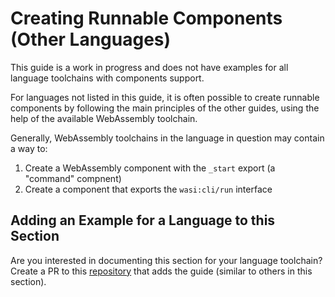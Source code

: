 # Creating Runnable Components (Other Languages)

This guide is a work in progress and does not have examples for all language toolchains with components support.

For languages not listed in this guide, it is often possible to create runnable components by
following the main principles of the other guides, using the help of the available WebAssembly
toolchain.

Generally, WebAssembly toolchains in the language in question may contain a way to:

1. Create a WebAssembly component with the `_start` export (a "command" compnent)
2. Create a component that exports the `wasi:cli/run` interface

## Adding an Example for a Language to this Section

Are you interested in documenting this section for your language toolchain? Create a PR to this [repository][repo-pr] that adds 
the guide (similar to others in this section).

[repo-pr]: https://github.com/bytecodealliance/component-docs/pulls
